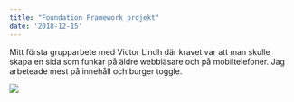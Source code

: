 ```yaml
---
title: "Foundation Framework projekt"
date: '2018-12-15'
---
```


Mitt första grupparbete med Victor Lindh där kravet var att man skulle skapa en sida som funkar på äldre webbläsare och på mobiltelefoner. Jag arbeteade mest på innehåll och burger toggle.

<a href="https://victor-lindh.github.io/docs/index.html" target="_blank">
<img  src="/img/Foundation.png" frameborder="0" allowfullscreen>
</a>